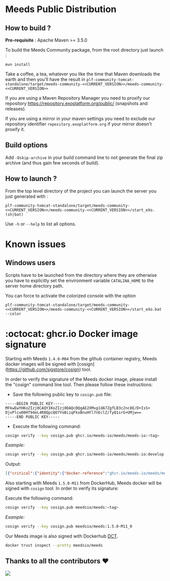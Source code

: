 Meeds Public Distribution
=========================

How to build ?
--------------

**Pre-requisite** : Apache Maven >= 3.5.0

To build the Meeds Community package, from the root directory just launch :

    mvn install

Take a coffee, a tea, whatever you like the time that Maven downloads the earth and then you'll have the result in `plf-community-tomcat-standalone/target/meeds-community-<<CURRENT_VERSION>>/meeds-community-<<CURRENT_VERSION>>`

If you are using a Maven Repository Manager you need to proxify our repository <https://repository.exoplatform.org/public/> (snapshots and releases).

If you are using a mirror in your maven settings you need to exclude our repository identifier `repository.exoplatform.org` if your mirror doesn't proxify it.

Build options
-------------

Add `-Dskip-archive` in your build command line to not generate the final zip archive (and thus gain few seconds of build).

How to launch ?
---------------

From the top level directory of the project you can launch the server you just generated with :

    plf-community-tomcat-standalone/target/meeds-community-<<CURRENT_VERSION>>/meeds-community-<<CURRENT_VERSION>>/start_eXo.(sh|bat)

Use `-h` or `--help` to list all options.

Known issues
============

Windows users
-------------

Scripts have to be launched from the directory where they are otherwise you have to explicitly set the environment variable `CATALINA_HOME` to the server home directory path.

You can force to activate the colorized console with the option 

    plf-community-tomcat-standalone/target/meeds-community-<<CURRENT_VERSION>>/meeds-community-<<CURRENT_VERSION>>/start_eXo.bat --color
    
:octocat: ghcr.io Docker image signature
========================================

Starting with Meeds `1.4.0-M04` from the github container registry, Meeds docker images will be signed with [cosign] (https://github.com/sigstore/cosign) tool.

In order to verify the signature of the Meeds docker image, please install the "cosign" command line tool. Then please follow these instructions:

- Save the following public key to `cosign.pub` file:
```gpg
-----BEGIN PUBLIC KEY-----
MFkwEwYHKoZIzj0CAQYIKoZIzj0DAQcDQgAE2XMvg1dA7ZgfLB3c2nc8E/D+IsS+
DjvPlcu00HT94eL4R8QpcQO7YoBiiqFkxBnuHYl7nEclZ/fyQ1srG+UMjw==
-----END PUBLIC KEY-----
```
- Execute the following command:
```bash
cosign verify --key cosign.pub ghcr.io/meeds-io/meeds/meeds-io:<tag>
```
*Example:*
```bash
cosign verify --key cosign.pub ghcr.io/meeds-io/meeds/meeds-io:develop
```
  Output:
```json
[{"critical":{"identity":{"docker-reference":"ghcr.io/meeds-io/meeds/meeds-io"},"image":{"docker-manifest-digest":"sha256:da29f98a3000ae5232ceb2502ce2ae10903969c762b1d3d4e43a8b7104b87888"},"type":"cosign container image signature"},"optional":null}]
```
Also starting with Meeds `1.5.0-M11` from DockerHub, Meeds docker will be signed with `cosign` tool. In order to verify its signature:

Execute the following command:
```bash
cosign verify --key cosign.pub meedsio/meeds:<tag>
```
*Example:*
```bash
cosign verify --key cosign.pub meedsio/meeds:1.5.0-M11_0
```
Our Meeds image is also signed with Dockerhub [DCT](https://docs.docker.com/engine/security/trust/).
```bash
docker trust inspect --pretty meedsio/meeds
```

## Thanks to all the contributors ❤️
<a href = "https://github.com/Meeds-io/meeds/graphs/contributors">
  <img src = "https://contrib.rocks/image?repo=Meeds-io/meeds"/>
</a>
